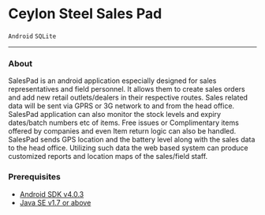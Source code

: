 # Ceylon Steel Sales Pad
`Android` `SQLite`
_____

### About

SalesPad is an android application especially designed for sales representatives and field personnel. 
It allows them to create sales orders and add new retail outlets/dealers in their respective routes.
Sales related data will be sent via GPRS or 3G network to and from the head office. 
SalesPad application can also monitor the stock levels and expiry dates/batch numbers etc of items. 
Free issues or Complimentary items offered by companies and even Item return logic can also be handled. 
SalesPad sends GPS location and the battery level along with the sales data to the head office. 
Utilizing such data the web based system can produce customized reports and location maps of the sales/field staff.

### Prerequisites

* [Android SDK v4.0.3](http://developer.android.com/sdk/)
* [Java SE v1.7 or above](http://www.oracle.com/technetwork/java/javase/downloads/)